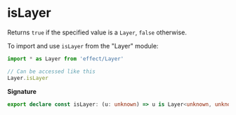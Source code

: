 # isLayer

Returns `true` if the specified value is a `Layer`, `false` otherwise.

To import and use `isLayer` from the "Layer" module:

```ts
import * as Layer from 'effect/Layer'

// Can be accessed like this
Layer.isLayer
```

**Signature**

```ts
export declare const isLayer: (u: unknown) => u is Layer<unknown, unknown, unknown>
```
